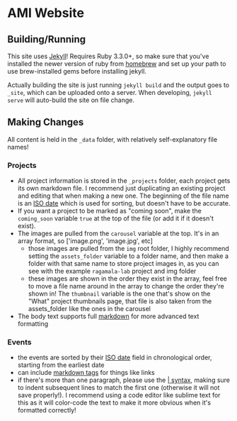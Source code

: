 # AMI Website

## Building/Running

This site uses [Jekyll](https://jekyllrb.com)! Requires Ruby 3.3.0+, so make sure that you've installed the newer version of ruby from [homebrew](https://brew.sh/) and set up your path to use brew-installed gems before installing jekyll. 

Actually building the site is just running `jekyll build` and the output goes to `_site`, which can be uploaded onto a server. When developing, `jekyll serve` will auto-build the site on file change.

## Making Changes

All content is held in the `_data` folder, with relatively self-explanatory file names!

### Projects

- All project information is stored in the `_projects` folder, each project gets its own markdown file. I recommend just duplicating an existing project and editing that when making a new one. The beginning of the file name is an [ISO date](https://en.wikipedia.org/wiki/ISO_8601) which is used for sorting, but doesn't have to be accurate.
- If you want a project to be marked as "coming soon", make the `coming_soon` variable `true` at the top of the file (or add it if it doesn't exist).
- The images are pulled from the `carousel` variable at the top. It's in an array format, so ['image.png', 'image.jpg', etc]
  - those images are pulled from the `img` root folder, I highly recommend setting the `assets_folder` variable to a folder name, and then make a folder with that same name to store project images in, as you can see with the example `ragamala-lab` project and img folder
  - these images are shown in the order they exist in the array, feel free to move a file name around in the array to change the order they're shown in! The `thumbnail` variable is the one that's show on the "What" project thumbnails page, that file is also taken from the assets_folder like the ones in the carousel
- The body text supports full [markdown](https://daringfireball.net/projects/markdown/basics) for more advanced text formatting

### Events

- the events are sorted by their [ISO date](https://en.wikipedia.org/wiki/ISO_8601) field in chronological order, starting from the earliest date
- can include [markdown tags](https://daringfireball.net/projects/markdown/basics) for things like links
- if there's more than one paragraph, please use the [| syntax](https://stackoverflow.com/a/21699210), making sure to indent subsequent lines to match the first one (otherwise it will not save properly!). I recommend using a code editor like sublime text for this as it will color-code the text to make it more obvious when it's formatted correctly!
